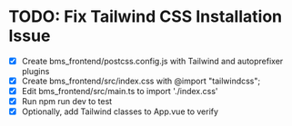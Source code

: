 # TODO: Fix Tailwind CSS Installation Issue

- [x] Create bms_frontend/postcss.config.js with Tailwind and autoprefixer plugins
- [x] Create bms_frontend/src/index.css with @import "tailwindcss";
- [x] Edit bms_frontend/src/main.ts to import './index.css'
- [x] Run npm run dev to test
- [x] Optionally, add Tailwind classes to App.vue to verify
